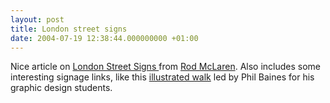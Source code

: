 ```yaml
---
layout: post
title: London street signs
date: 2004-07-19 12:38:44.000000000 +01:00
---
```

Nice article on <a href="https://rodcorp.typepad.com/rodcorp/2004/07/london_street_s.html">London Street Signs </a>from <a href="https://rodcorp.typepad.com/rodcorp/">Rod McLaren</a>. Also includes some interesting signage links, like this <a href="https://www.publiclettering.org.uk/">illustrated walk</a> led by Phil Baines for his graphic design students.
